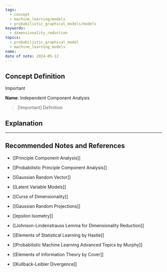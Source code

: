 ```yaml
---
tags:
  - concept
  - machine_learning/models
  - probabilistic_graphical_models/models
keywords:
  - dimensionality_reduction
topics:
  - probabilistic_graphical_model
  - machine_learning_models
name: 
date of note: 2024-05-12
---
```


## Concept Definition

>[!important]
>**Name**: Independent Component Analysis

>[!important] Definition




## Explanation





-----------
##  Recommended Notes and References


- [[Principle Component Analysis]]
- [[Probabilistic Principle Component Analysis]]
- [[Gaussian Random Vector]]

- [[Latent Variable Models]]




- [[Curse of Dimensionality]]
- [[Gaussian Random Projections]]
- [[epsilon Isometry]]
- [[Johnson-Lindenstrauss Lemma for Dimensionality Reduction]]


- [[Elements of Statistical Learning by Hastie]]
- [[Probabilistic Machine Learning Advanced Topics by Murphy]]
- [[Elements of Information Theory by Cover]]

- [[Kullback-Leibler Divergence]]